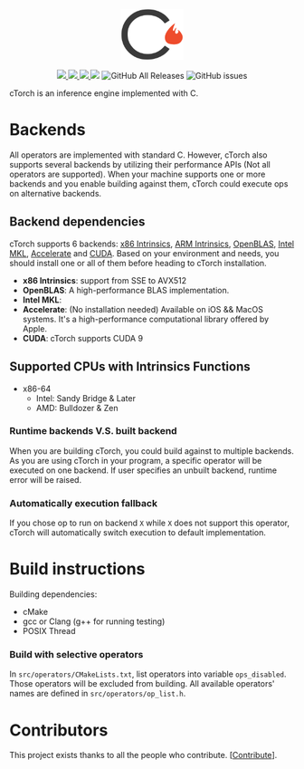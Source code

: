 <p align="center">
  <img src="https://github.com/pcpLiu/cTorch/blob/master/logo.png" height="90">
</p>

<p align="center">
  <a href="https://github.com/pcpLiu/cTorch/actions">
    <img src="https://github.com/pcpLiu/cTorch/workflows/build/badge.svg">
  </a>
  <a href="https://github.com/pcpLiu/cTorch/actions">
    <img src="https://github.com/pcpLiu/cTorch/workflows/tests/badge.svg">
  </a>
  <a href="https://codecov.io/gh/pcpLiu/cTorch">
    <img src="https://codecov.io/gh/pcpLiu/cTorch/branch/master/graph/badge.svg?token=G7rBTxAEAe" />
  </a>
  <a>
    <img src="https://img.shields.io/badge/license-MIT-lightgrey">
  </a>
  <a>
    <img alt="GitHub All Releases" src="https://img.shields.io/github/downloads/pcpLiu/cTorch/total?color=informational">
  </a>
  <a>
    <img alt="GitHub issues" src="https://img.shields.io/github/issues/pcpLiu/cTorch">
  </a>
</p>

cTorch is an inference engine implemented with C.

# Backends

All operators are implemented with standard C.
However, cTorch also supports several backends by utilizing their performance APIs (Not all operators are supported).
When your machine supports one or more backends and you enable building against them, cTorch could execute ops on alternative backends.

## Backend dependencies

cTorch supports 6 backends: [x86 Intrinsics](), [ARM Intrinsics](), [OpenBLAS](), [Intel MKL](), [Accelerate]() and [CUDA]().
Based on your environment and needs, you should install one or all of them before heading to cTorch installation.

- **x86 Intrinsics**: support from SSE to AVX512
- **OpenBLAS**: A high-performance BLAS implementation.
- **Intel MKL**:
- **Accelerate**: (No installation needed) Available on iOS && MacOS systems. It's a high-performance computational library offered by Apple.
- **CUDA**: cTorch supports CUDA 9

## Supported CPUs with Intrinsics Functions

- x86-64
  - Intel: Sandy Bridge & Later
  - AMD: Bulldozer & Zen

### Runtime backends V.S. built backend

When you are building cTorch, you could build against to multiple backends.
As you are using cTorch in your program, a specific operator will be executed on one backend.
If user specifies an unbuilt backend, runtime error will be raised.

### Automatically execution fallback

If you chose op to run on backend `X` while `X` does not support this operator, cTorch will
automatically switch execution to default implementation.

# Build instructions

Building dependencies:

- cMake
- gcc or Clang (g++ for running testing)
- POSIX Thread

### Build with selective operators

In `src/operators/CMakeLists.txt`, list operators into variable `ops_disabled`.
Those operators will be excluded from building.
All available operators' names are defined in `src/operators/op_list.h`.

# Contributors

This project exists thanks to all the people who contribute. [[Contribute](CONTRIBUTING.md)].
